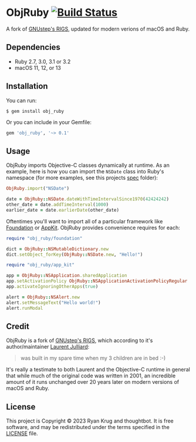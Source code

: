 # ObjRuby [![Build Status](https://github.com/keegnotrub/obj-ruby/actions/workflows/ci.yml/badge.svg?branch=main)](https://github.com/keegnotrub/obj-ruby/actions?query=workflow%3Aci+branch%3Amain)

A fork of [GNUstep's RIGS](https://github.com/gnustep/libs-ruby), updated for modern verions of macOS and Ruby.

## Dependencies

- Ruby 2.7, 3.0, 3.1 or 3.2
- macOS 11, 12, or 13

## Installation

You can run: 

    $ gem install obj_ruby

Or you can include in your Gemfile:

```ruby
gem 'obj_ruby', '~> 0.1'
```

## Usage

ObjRuby imports Objective-C classes dynamically at runtime. As an example, here is how you can import the `NSDate` class into Ruby's namespace (for more examples, see this projects [spec](https://github.com/keegnotrub/obj-ruby/tree/main/spec) folder):

``` ruby
ObjRuby.import("NSDate")

date = ObjRuby::NSDate.dateWithTimeIntervalSince1970(42424242)
other_date = date.addTimeInterval(1000)
earlier_date = date.earlierDate(other_date)
```

Oftentimes you'll want to import all of a particular framework like [Foundation](https://developer.apple.com/documentation/foundation?language=objc) or [AppKit](https://developer.apple.com/documentation/appkit?language=objc). ObjRuby provides convenience requires for each:

``` ruby
require "obj_ruby/foundation"

dict = ObjRuby::NSMutableDictionary.new
dict.setObject_forKey(ObjRuby::NSDate.new, "Hello!")
```

``` ruby
require "obj_ruby/app_kit"

app = ObjRuby::NSApplication.sharedApplication
app.setActivationPolicy ObjRuby::NSApplicationActivationPolicyRegular
app.activateIgnoringOtherApps(true)

alert = ObjRuby::NSAlert.new
alert.setMessageText("Hello world!")
alert.runModal
```

## Credit

ObjRuby is a fork of [GNUstep's RIGS](https://github.com/gnustep/libs-ruby), which according to it's author/maintainer [Laurent Julliard](https://github.com/ljulliar):

>  was built in my spare time when my 3 children are in bed :-)

It's really a testimate to both Laurent and the Objective-C runtime in general that while much of the original code was written in 2001, an incredible amount of it runs unchanged over 20 years later on modern versions of macOS and Ruby.


## License

This project is Copyright © 2023 Ryan Krug and thoughtbot. It is free software, and may be redistributed under the terms specified in the [LICENSE](https://github.com/keegnotrub/obj-ruby/blob/main/LICENSE) file.
